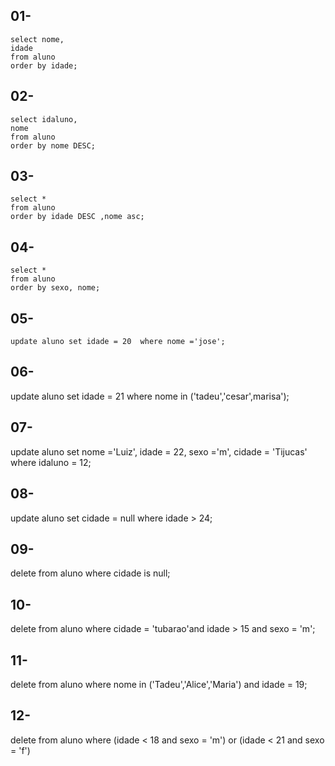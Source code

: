 ## 01-
    select nome,
    idade 
    from aluno 
    order by idade;

## 02-
    select idaluno,
    nome 
    from aluno
    order by nome DESC;

## 03- 
    select * 
    from aluno 
    order by idade DESC ,nome asc;

## 04- 
    select * 
    from aluno 
    order by sexo, nome;

## 05-
    update aluno set idade = 20  where nome ='jose';

## 06-
 update aluno set idade = 21 where nome in ('tadeu','cesar',marisa'); 

## 07-
 update aluno set nome ='Luiz', idade = 22, sexo ='m', cidade = 'Tijucas' where idaluno = 12;

## 08- 
update aluno set cidade = null where idade > 24;

## 09-
 delete from aluno where cidade is null;

## 10-
 delete from aluno where cidade = 'tubarao'and idade > 15 and sexo = 'm';
 
## 11-
 delete from aluno where nome in ('Tadeu','Alice','Maria') and idade = 19;

## 12-
 delete from aluno where (idade < 18 and sexo = 'm') or (idade < 21 and sexo = 'f')